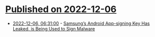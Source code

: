 # [Published on 2022-12-06](index.md)

* [2022-12-06, 06:31:00](https://soylentnews.org/article.pl?sid=22/12/05/131213&from=rss) - [Samsung’s Android App-signing Key Has Leaked, is Being Used to Sign Malware](https://soylentnews.org/article.pl?sid=22/12/05/131213&from=rss)
